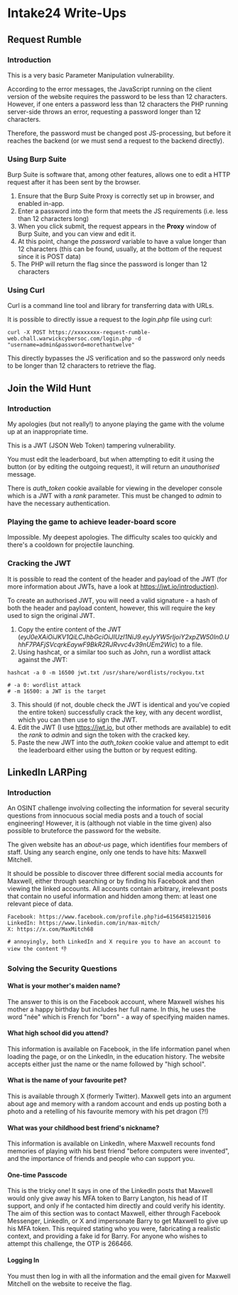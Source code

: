# Intake24 Write-Ups

## Request Rumble

### Introduction

This is a very basic Parameter Manipulation vulnerability.

According to the error messages, the JavaScript running on the client version of the website requires the password to be less than 12 characters.
However, if one enters a password less than 12 characters the PHP running server-side throws an error, requesting a password longer than 12 characters.

Therefore, the password must be changed post JS-processing, but before it reaches the backend (or we must send a request to the backend directly).

### Using Burp Suite
Burp Suite is software that, among other features, allows one to edit a HTTP request after it has been sent by the browser.

1. Ensure that the Burp Suite Proxy is correctly set up in browser, and enabled in-app.
2. Enter a password into the form that meets the JS requirements (i.e. less than 12 characters long)
3. When you click submit, the request appears in the **Proxy** window of Burp Suite, and you can view and edit it.
4. At this point, change the *password* variable to have a value longer than 12 characters (this can be found, usually, at the bottom of the request since it is POST data)
5. The PHP will return the flag since the password is longer than 12 characters

### Using Curl
Curl is a command line tool and library for transferring data with URLs. 

It is possible to directly issue a request to the *login.php* file using curl:
```
curl -X POST https://xxxxxxxx-request-rumble-web.chall.warwickcybersoc.com/login.php -d "username=admin&password=morethantwelve"
```
This directly bypasses the JS verification and so the password only needs to be longer than 12 characters to retrieve the flag.



## Join the Wild Hunt

### Introduction
My apologies (but not really!) to anyone playing the game with the volume up at an inappropriate time.

This is a JWT (JSON Web Token) tampering vulnerability.

You must edit the leaderboard, but when attempting to edit it using the button (or by editing the outgoing request), it will return an *unauthorised* message.

There is *auth_token* cookie available for viewing in the developer console which is a JWT with a *rank* parameter. This must be changed to *admin* to have the necessary authentication.

### Playing the game to achieve leader-board score
Impossible. My deepest apologies.
The difficulty scales too quickly and there's a cooldown for projectile launching.

### Cracking the JWT
It is possible to read the content of the header and payload of the JWT (for more information about JWTs, have a look at https://jwt.io/introduction).

To create an authorised JWT, you will need a valid signature - a hash of both the header and payload content, however, this will require the key used to sign the original JWT.

1. Copy the entire content of the JWT (*eyJ0eXAiOiJKV1QiLCJhbGciOiJIUzI1NiJ9.eyJyYW5rIjoiY2xpZW50In0.UhhF7PAFjSVcqrkEaywF9BkR2RJRvvc4v39nUEm2Wic*) to a file.
2. Using hashcat, or a similar too such as John, run a wordlist attack against the JWT:
```
hashcat -a 0 -m 16500 jwt.txt /usr/share/wordlists/rockyou.txt

# -a 0: wordlist attack
# -m 16500: a JWT is the target
```
3. This should (if not, double check the JWT is identical and you've copied the entire token) successfully crack the key, with any decent wordlist, which you can then use to sign the JWT.
4. Edit the JWT (I use https://jwt.io, but other methods are available) to edit the *rank* to *admin* and sign the token with the cracked key.
5. Paste the new JWT into the *auth_token* cookie value and attempt to edit the leaderboard either using the button or by request editing.



## LinkedIn LARPing

### Introduction
An OSINT challenge involving collecting the information for several security questions from innocuous social media posts and a touch of social engineering! However, it is (although not viable in the time given) also possible to bruteforce the password for the website.

The given website has an *about-us* page, which identifies four members of staff. Using any search engine, only one tends to have hits: Maxwell Mitchell.

It should be possible to discover three different social media accounts for Maxwell, either through searching or by finding his Facebook and then viewing the linked accounts. All accounts contain arbitrary, irrelevant posts that contain no useful information and hidden among them: at least one relevant piece of data.

```
Facebook: https://www.facebook.com/profile.php?id=61564581215016
LinkedIn: https://www.linkedin.com/in/max-mitch/
X: https://x.com/MaxMitch68

# annoyingly, both LinkedIn and X require you to have an account to view the content 👎
```

### Solving the Security Questions
#### What is your mother's maiden name?
The answer to this is on the Facebook account, where Maxwell wishes his mother a happy birthday but includes her full name. In this, he uses the word "née" which is French for "born" - a way of specifying maiden names.

#### What high school did you attend?
This information is available on Facebook, in the life information panel when loading the page, or on the LinkedIn, in the education history. The website accepts either just the name or the name followed by "high school".

#### What is the name of your favourite pet?
This is available through X (formerly Twitter). Maxwell gets into an argument about age and memory with a random account and ends up posting both a photo and a retelling of his favourite memory with his pet dragon (?!)

#### What was your childhood best friend's nickname?
This information is available on LinkedIn, where Maxwell recounts fond memories of playing with his best friend "before computers were invented", and the importance of friends and people who can support you.

#### One-time Passcode
This is the tricky one! It says in one of the LinkedIn posts that Maxwell would only give away his MFA token to Barry Langton, his head of IT support, and only if he contacted him directly and could verify his identity.
The aim of this section was to contact Maxwell, either through Facebook Messenger, LinkedIn, or X and impersonate Barry to get Maxwell to give up his MFA token. This required stating who you were, fabricating a realistic context, and providing a fake id for Barry. For anyone who wishes to attempt this challenge, the OTP is 266466.

#### Logging In
You must then log in with all the information and the email given for Maxwell Mitchell on the website to receive the flag.
